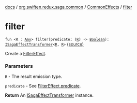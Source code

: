 [docs](../../index.md) / [org.swiften.redux.saga.common](../index.md) / [CommonEffects](index.md) / [filter](./filter.md)

# filter

`fun <R : `[`Any`](https://kotlinlang.org/api/latest/jvm/stdlib/kotlin/-any/index.html)`> filter(predicate: (`[`R`](filter.md#R)`) -> `[`Boolean`](https://kotlinlang.org/api/latest/jvm/stdlib/kotlin/-boolean/index.html)`): `[`ISagaEffectTransformer`](../-i-saga-effect-transformer.md)`<`[`R`](filter.md#R)`, `[`R`](filter.md#R)`>` [(source)](https://github.com/protoman92/KotlinRedux/tree/master/common/common-saga/src/main/kotlin/org/swiften/redux/saga/common/CommonEffects.kt#L79)

Create a [FilterEffect](../-filter-effect/index.md).

### Parameters

`R` - The result emission type.

`predicate` - See [FilterEffect.predicate](../-filter-effect/predicate.md).

**Return**
An [ISagaEffectTransformer](../-i-saga-effect-transformer.md) instance.

